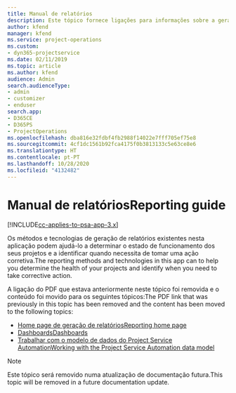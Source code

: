 ```yaml
---
title: Manual de relatórios
description: Este tópico fornece ligações para informações sobre a geração de relatórios.
author: kfend
manager: kfend
ms.service: project-operations
ms.custom:
- dyn365-projectservice
ms.date: 02/11/2019
ms.topic: article
ms.author: kfend
audience: Admin
search.audienceType:
- admin
- customizer
- enduser
search.app:
- D365CE
- D365PS
- ProjectOperations
ms.openlocfilehash: dba816e32fdbf4fb2988f14022e7fff705ef75e8
ms.sourcegitcommit: 4cf1dc1561b92fca4175f0b3813133c5e63ce8e6
ms.translationtype: HT
ms.contentlocale: pt-PT
ms.lasthandoff: 10/28/2020
ms.locfileid: "4132482"
---
```

# <a name="reporting-guide"></a><span data-ttu-id="65fbb-103">Manual de relatórios</span><span class="sxs-lookup"><span data-stu-id="65fbb-103">Reporting guide</span></span>

[!INCLUDE[cc-applies-to-psa-app-3.x](../../includes/cc-applies-to-psa-app-3x.md)]

<span data-ttu-id="65fbb-104">Os métodos e tecnologias de geração de relatórios existentes nesta aplicação podem ajudá-lo a determinar o estado de funcionamento dos seus projetos e a identificar quando necessita de tomar uma ação corretiva.</span><span class="sxs-lookup"><span data-stu-id="65fbb-104">The reporting methods and technologies in this app can to help you determine the health of your projects and identify when you need to take corrective action.</span></span> 

<span data-ttu-id="65fbb-105">A ligação do PDF que estava anteriormente neste tópico foi removida e o conteúdo foi movido para os seguintes tópicos:</span><span class="sxs-lookup"><span data-stu-id="65fbb-105">The PDF link that was previously in this topic has been removed and the content has been moved to the following topics:</span></span>

- [<span data-ttu-id="65fbb-106">Home page de geração de relatórios</span><span class="sxs-lookup"><span data-stu-id="65fbb-106">Reporting home page</span></span>](../reports-reporting-dynamics-365-project-service.md)
- [<span data-ttu-id="65fbb-107">Dashboards</span><span class="sxs-lookup"><span data-stu-id="65fbb-107">Dashboards</span></span>](../reports-dashboards.md)
- [<span data-ttu-id="65fbb-108">Trabalhar com o modelo de dados do Project Service Automation</span><span class="sxs-lookup"><span data-stu-id="65fbb-108">Working with the Project Service Automation data model</span></span>](../reports-working-project-service-data-model.md)

> [!NOTE]
> <span data-ttu-id="65fbb-109">Este tópico será removido numa atualização de documentação futura.</span><span class="sxs-lookup"><span data-stu-id="65fbb-109">This topic will be removed in a future documentation update.</span></span> 
